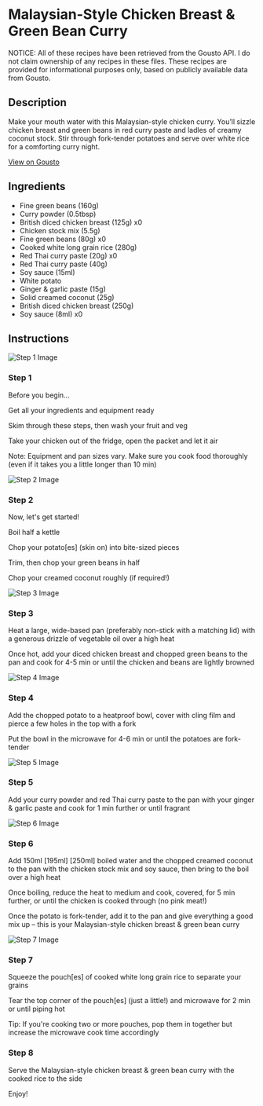 # Malaysian-Style Chicken Breast & Green Bean Curry

NOTICE: All of these recipes have been retrieved from the Gousto API. I do not claim ownership of any recipes in these files. These recipes are provided for informational purposes only, based on publicly available data from Gousto.

## Description

Make your mouth water with this Malaysian-style chicken curry. You’ll sizzle chicken breast and green beans in red curry paste and ladles of creamy coconut stock. Stir through fork-tender potatoes and serve over white rice for a comforting curry night.

[View on Gousto](https://www.gousto.co.uk/recipes/cookbook/malaysian-style-chicken-breast-green-bean-curry)

## Ingredients

- Fine green beans (160g)
- Curry powder (0.5tbsp)
- British diced chicken breast (125g) x0
- Chicken stock mix (5.5g)
- Fine green beans (80g) x0
- Cooked white long grain rice (280g)
- Red Thai curry paste (20g) x0
- Red Thai curry paste (40g)
- Soy sauce (15ml)
- White potato
- Ginger & garlic paste (15g)
- Solid creamed coconut (25g)
- British diced chicken breast (250g)
- Soy sauce (8ml) x0

## Instructions

![Step 1 Image](https://production-media.gousto.co.uk/cms/recipe-step-image/Step-1-1679410318316-x200.jpg)

### Step 1

Before you begin...

Get all your ingredients and equipment ready

Skim through these steps, then wash your fruit and veg

Take your chicken out of the fridge, open the packet and let it air

Note: Equipment and pan sizes vary. Make sure you cook food thoroughly (even if it takes you a little longer than 10 min)

![Step 2 Image](https://production-media.gousto.co.uk/cms/recipe-step-image/Step-2-1679410323960-x200.jpg)

### Step 2

Now, let's get started!

Boil half a kettle

Chop your potato[es] (skin on) into bite-sized pieces

Trim, then chop your green beans in half

Chop your creamed coconut roughly (if required!)

![Step 3 Image](https://production-media.gousto.co.uk/cms/recipe-step-image/Step-3-1679410334020-x200.jpg)

### Step 3

Heat a large, wide-based pan (preferably non-stick with a matching lid) with a generous drizzle of vegetable oil over a high heat

Once hot, add your diced chicken breast and chopped green beans to the pan and cook for 4-5 min or until the chicken and beans are lightly browned

![Step 4 Image](https://production-media.gousto.co.uk/cms/recipe-step-image/Step-4-1679410342472-x200.jpg)

### Step 4

Add the chopped potato to a heatproof bowl, cover with cling film and pierce a few holes in the top with a fork

Put the bowl in the microwave for 4-6 min or until the potatoes are fork-tender

![Step 5 Image](https://production-media.gousto.co.uk/cms/recipe-step-image/Step-5-1679410348011-x200.jpg)

### Step 5

Add your curry powder and red Thai curry paste to the pan with your ginger & garlic paste and cook for 1 min further or until fragrant

![Step 6 Image](https://production-media.gousto.co.uk/cms/recipe-step-image/Step-6-1679410355375-x200.jpg)

### Step 6

Add 150ml <span class="text-purple">[195ml]</span> <span class="text-danger">[250ml]</span> boiled water and the chopped creamed coconut to the pan with the chicken stock mix and soy sauce, then bring to the boil over a high heat

Once boiling, reduce the heat to medium and cook, covered, for 5 min further, or until the chicken is cooked through (no pink meat!)

Once the potato is fork-tender, add it to the pan and give everything a good mix up – this is your Malaysian-style chicken breast & green bean curry

![Step 7 Image](https://production-media.gousto.co.uk/cms/recipe-step-image/Step-7-1679410358804-x200.jpg)

### Step 7

Squeeze the pouch[es] of cooked white long grain rice to separate your grains

Tear the top corner of the pouch[es] (just a little!) and microwave for 2 min or until piping hot

Tip: If you're cooking two or more pouches, pop them in together but increase the microwave cook time accordingly

### Step 8

Serve the Malaysian-style chicken breast & green bean curry with the cooked rice to the side

Enjoy!

